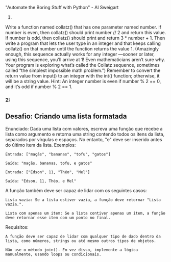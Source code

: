 "Automate the Boring Stuff with Python" - Al Sweigart

1.
Write a function named collatz() that has one parameter named number.
If number is even, then collatz() should print number // 2 and return this
value. If number is odd, then collatz() should print and return 3 * number + 1.
Then write a program that lets the user type in an integer and that
keeps calling collatz() on that number until the function returns the
value 1. (Amazingly enough, this sequence actually works for any integer
—sooner or later, using this sequence, you’ll arrive at 1! Even
mathematicians aren’t sure why. Your program is exploring what’s called
the Collatz sequence, sometimes called “the simplest impossible math
problem.”)
Remember to convert the return value from input() to an integer
with the int() function; otherwise, it will be a string value.
Hint: An integer number is even if number % 2 == 0, and it’s odd if number
% 2 == 1.


### 2:
## Desafio: Criando uma lista formatada
Enunciado:
Dada uma lista com valores, escreva uma função que recebe a lista como argumento e retorna uma string contendo todos os itens da lista, separados por vírgulas e espaços. No entanto, "e" deve ser inserido antes do último item da lista.
Exemplos:

    Entrada: ["maçãs", "bananas", "tofu", "gatos"]

    Saída: "maçãs, bananas, tofu, e gatos"

    Entrada: ["Edson", 11, "Théo", "Mel"]

    Saída: "Edson, 11, Théo, e Mel"

A função também deve ser capaz de lidar com os seguintes casos:

    Lista vazia: Se a lista estiver vazia, a função deve retornar "Lista vazia.".

    Lista com apenas um item: Se a lista contiver apenas um item, a função deve retornar esse item com um ponto no final.

Requisitos:

    A função deve ser capaz de lidar com qualquer tipo de dado dentro da lista, como números, strings ou até mesmo outros tipos de objetos.

    Não use o método join(). Em vez disso, implemente a lógica manualmente, usando loops ou condicionais.
